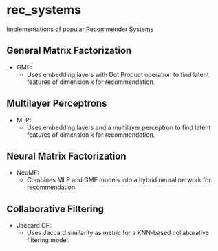 # rec_systems
Implementations of popular Recommender Systems
## General Matrix Factorization 
- GMF:
    - Uses embedding layers with Dot Product operation to find latent features of dimension k for recommendation.
## Multilayer Perceptrons 
- MLP:
    - Uses embedding layers and a multilayer perceptron to find latent features of dimension k for recommendation.
## Neural Matrix Factorization 
- NeuMF:
    - Combines MLP and GMF models into a hybrid neural network for recommendation.
## Collaborative Filtering
- Jaccard CF:
    - Uses Jaccard similarity as metric for a KNN-based collaborative filtering model.
    
